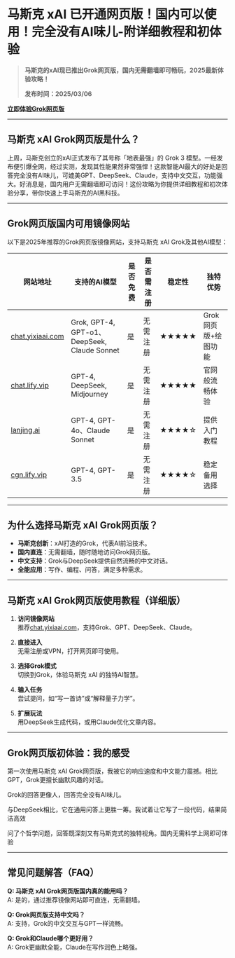 # 马斯克 xAI 已开通网页版！国内可以使用！完全没有AI味儿-附详细教程和初体验

> **马斯克的xAI现已推出Grok网页版，国内无需翻墙即可畅玩，2025最新体验攻略！**
>
>**发布时间：2025/03/06**


**[立即体验Grok网页版](https://chat.yixiaai.com)**  

---

## 马斯克 xAI Grok网页版是什么？

上周，马斯克创立的xAI正式发布了其号称「地表最强」的 Grok 3 模型。一经发布便引爆全网，经过实测，发现其性能果然非常强悍！这款智能AI最大的好处是回答完全没有AI味儿，可媲美GPT、DeepSeek、Claude，支持中文交互，功能强大。好消息是，国内用户无需翻墙即可访问！这份攻略为你提供详细教程和初次体验分享，带你快速上手马斯克的AI黑科技。

---

## Grok网页版国内可用镜像网站

以下是2025年推荐的Grok网页版镜像网站，支持马斯克 xAI Grok及其他AI模型：

| 网站地址                  | 支持的AI模型          | 是否免费 | 是否需注册 | 稳定性 | 独特优势            |
|---------------------------|-----------------------|----------|------------|--------|---------------------|
| [chat.yixiaai.com](https://chat.yixiaai.com) | Grok, GPT-4, GPT-o1、DeepSeek, Claude Sonnet | 是       | 无需注册   | ★★★★★  | Grok网页版+绘图功能 |
| [chat.lify.vip](https://chat.lify.vip)       | GPT-4, DeepSeek, Midjourney   | 是       | 无需注册   | ★★★★★  | 官网般流畅体验     |
| [lanjing.ai](https://lanjing.ai)             | GPT-4, GPT-4o、Claude Sonnet                | 是       | 无需注册   | ★★★★☆  | 提供入门教程       |
| [cgn.lify.vip](https://cgn.lify.vip)         | GPT-4, GPT-3.5              | 是       | 无需注册   | ★★★★☆  | 稳定备用选择       |


---

## 为什么选择马斯克 xAI Grok网页版？

- **马斯克创新**：xAI打造的Grok，代表AI前沿技术。
- **国内直连**：无需翻墙，随时随地访问Grok网页版。
- **中文支持**：Grok与DeepSeek提供自然流畅的中文对话。
- **全能应用**：写作、编程、问答，满足多种需求。

---

## 马斯克 xAI Grok网页版使用教程（详细版）

1. **访问镜像网站**  
   推荐[chat.yixiaai.com](https://chat.yixiaai.com)，支持Grok、GPT、DeepSeek、Claude。

2. **直接进入**  
   无需注册或VPN，打开网页即可使用。

3. **选择Grok模式**  
   切换到Grok，体验马斯克 xAI 的独特AI智慧。

4. **输入任务**  
   尝试提问，如“写一首诗”或“解释量子力学”。

5. **扩展玩法**  
   用DeepSeek生成代码，或用Claude优化文章内容。


---

## Grok网页版初体验：我的感受

第一次使用马斯克 xAI Grok网页版，我被它的响应速度和中文能力震撼。相比GPT，Grok更擅长幽默风趣的对话。

Grok的回答更像人，回答完全没有AI味儿。

与DeepSeek相比，它在通用问答上更胜一筹。我试着让它写了一段代码，结果简洁高效

问了个哲学问题，回答既深刻又有马斯克式的独特视角。国内无需科学上网即可体验

---

## 常见问题解答（FAQ）

**Q: 马斯克 xAI Grok网页版国内真的能用吗？**  
A: 是的，通过推荐镜像网站即可直连，无需翻墙。

**Q: Grok网页版支持中文吗？**  
A: 支持，Grok的中文交互与GPT一样流畅。

**Q: Grok和Claude哪个更好用？**  
A: Grok更幽默全能，Claude在写作润色上略强。
